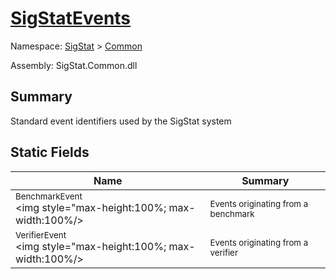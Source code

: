# [SigStatEvents](./SigStatEvents.md)

Namespace: [SigStat]() > [Common](./README.md)

Assembly: SigStat.Common.dll

## Summary
Standard event identifiers used by the SigStat system

## Static Fields

| Name | Summary | 
| --- | --- | 
| <sub>BenchmarkEvent</sub><div style="pointer-events:none; cursor:default; width=200"><img style="max-height:100%; max-width:100%/></div>| <sub>Events originating from a benchmark</sub>| <br>
| <sub>VerifierEvent</sub><div style="pointer-events:none; cursor:default; width=200"><img style="max-height:100%; max-width:100%/></div>| <sub>Events originating from a verifier</sub>| <br>


